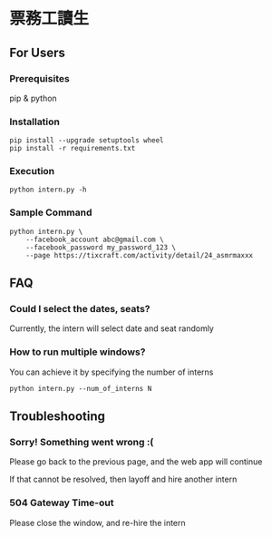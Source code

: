 # 票務工讀生

## For Users

### Prerequisites

pip & python

### Installation

```
pip install --upgrade setuptools wheel
pip install -r requirements.txt
```

### Execution

```
python intern.py -h
```

### Sample Command

```
python intern.py \
    --facebook_account abc@gmail.com \
    --facebook_password my_password_123 \
    --page https://tixcraft.com/activity/detail/24_asmrmaxxx
```

## FAQ

### Could I select the dates, seats?

Currently, the intern will select date and seat randomly

### How to run multiple windows?

You can achieve it by specifying the number of interns

```
python intern.py --num_of_interns N
```

## Troubleshooting

### Sorry! Something went wrong :(

Please go back to the previous page, and the web app will continue

If that cannot be resolved, then layoff and hire another intern

### 504 Gateway Time-out

Please close the window, and re-hire the intern